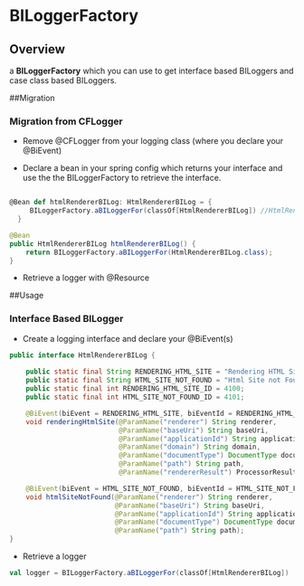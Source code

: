# BILoggerFactory


## Overview

a **BILoggerFactory** which you can use to get interface based BILoggers and case class based BILoggers.

##Migration
### Migration from CFLogger

* Remove @CFLogger from your logging class (where you declare your @BiEvent)

* Declare a bean in your spring config which returns your interface and use the the BILoggerFactory to retrieve the interface.

```scala

@Bean def htmlRendererBILog: HtmlRendererBILog = {
     BILoggerFactory.aBILoggerFor(classOf[HtmlRendererBILog]) //HtmlRendererBILog is a class that has @BiEvent(s)
  }
```
```java
@Bean
public HtmlRendererBILog htmlRendererBILog() {
    return BILoggerFactory.aBILoggerFor(HtmlRendererBILog.class);
}

```

* Retrieve a logger with @Resource

##Usage

### Interface Based BILogger

* Create a logging interface and declare your @BiEvent(s)
```java
public interface HtmlRendererBILog {
    
    public static final String RENDERING_HTML_SITE = "Rendering HTML Site";
    public static final String HTML_SITE_NOT_FOUND = "Html Site not Found";
    public static final int RENDERING_HTML_SITE_ID = 4100;
    public static final int HTML_SITE_NOT_FOUND_ID = 4101;

    @BiEvent(biEvent = RENDERING_HTML_SITE, biEventId = RENDERING_HTML_SITE_ID)
    void renderingHtmlSite(@ParamName("renderer") String renderer,
                           @ParamName("baseUri") String baseUri,
                           @ParamName("applicationId") String applicationId,
                           @ParamName("domain") String domain,
                           @ParamName("documentType") DocumentType documentType,
                           @ParamName("path") String path,
                           @ParamName("rendererResult") ProcessorResult result);

    @BiEvent(biEvent = HTML_SITE_NOT_FOUND, biEventId = HTML_SITE_NOT_FOUND_ID)
    void htmlSiteNotFound(@ParamName("renderer") String renderer,
                          @ParamName("baseUri") String baseUri,
                          @ParamName("applicationId") String applicationId,
                          @ParamName("documentType") DocumentType documentType,
                          @ParamName("path") String path);
}
```
* Retrieve a logger

```scala
val logger = BILoggerFactory.aBILoggerFor(classOf[HtmlRendererBILog])
```

